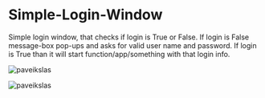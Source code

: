 # Simple-Login-Window

Simple login window, that checks if login is True or False. If login is False message-box pop-ups and asks for valid user name and password. 
If login is True than it will start function/app/something with that login info.

![paveikslas](https://user-images.githubusercontent.com/51360361/232298573-96084899-ea3a-42a5-b6a3-c8c520a9442d.png)

![paveikslas](https://user-images.githubusercontent.com/51360361/232298670-f3a90aa7-53c2-4b62-bd1a-51476b02c5ad.png)
